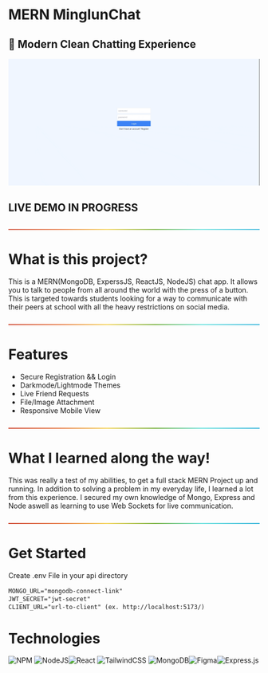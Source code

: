 # **MERN MinglunChat** 
## :iphone: Modern Clean Chatting Experience
![Sample Gif](readme-images/Main.gif)
## <strong>LIVE DEMO IN PROGRESS</strong>

![rainbow divider](readme-images/rainbow.png)

# <strong>What is this project?</strong>
This is a MERN(MongoDB, ExperssJS, ReactJS, NodeJS) chat app. It allows you to talk to people from all around the world with the press of a button. This is targeted towards students looking for a way to communicate with their peers at school with all the heavy restrictions on social media.

![rainbow divider](readme-images/rainbow.png)

# <strong>Features</strong>

<ul>
<li>Secure Registration && Login</li>
<li>Darkmode/Lightmode Themes</li>
<li>Live Friend Requests</li>
<li>File/Image Attachment</li>
<li>Responsive Mobile View</li>
</ul>

![rainbow divider](readme-images/rainbow.png)

# <strong>What I learned along the way!</strong>
This was really a test of my abilities, to get a full stack MERN Project up and running. In addition to solving a problem in my everyday life, I learned a lot from this experience. I secured my own knowledge of Mongo, Express and Node aswell as learning to use Web Sockets for live communication. 

![rainbow divider](readme-images/rainbow.png)

# <strong>Get Started</strong>
Create .env File in your api directory
```
MONGO_URL="mongodb-connect-link"
JWT_SECRET="jwt-secret"
CLIENT_URL="url-to-client" (ex. http://localhost:5173/)
```

# Technologies

![NPM](https://img.shields.io/badge/NPM-%23000000.svg?style=for-the-badge&logo=npm&logoColor=white) ![NodeJS](https://img.shields.io/badge/node.js-6DA55F?style=for-the-badge&logo=node.js&logoColor=white)![React](https://img.shields.io/badge/react-%2320232a.svg?style=for-the-badge&logo=react&logoColor=%2361DAFB) ![TailwindCSS](https://img.shields.io/badge/tailwindcss-%2338B2AC.svg?style=for-the-badge&logo=tailwind-css&logoColor=white) ![MongoDB](https://img.shields.io/badge/MongoDB-%234ea94b.svg?style=for-the-badge&logo=mongodb&logoColor=white)![Figma](https://img.shields.io/badge/figma-%23F24E1E.svg?style=for-the-badge&logo=figma&logoColor=white)![Express.js](https://img.shields.io/badge/express.js-%23404d59.svg?style=for-the-badge&logo=express&logoColor=%2361DAFB)
